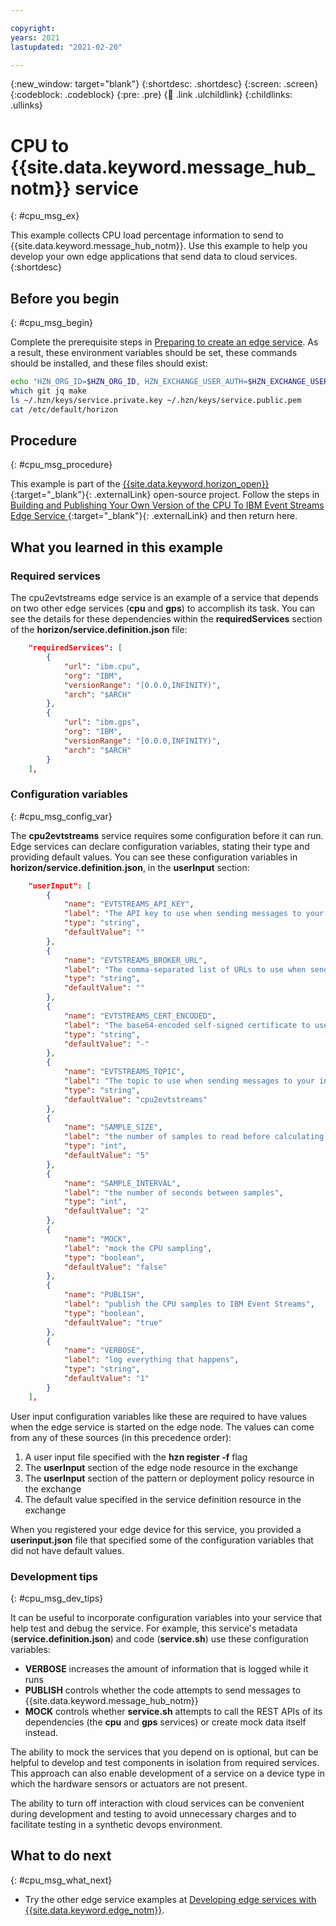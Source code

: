 ```yaml
---

copyright:
years: 2021
lastupdated: "2021-02-20"

---
```


{:new_window: target="blank"}
{:shortdesc: .shortdesc}
{:screen: .screen}
{:codeblock: .codeblock}
{:pre: .pre}
{:child: .link .ulchildlink}
{:childlinks: .ullinks}

# CPU to {{site.data.keyword.message_hub_notm}} service
{: #cpu_msg_ex}

This example collects CPU load percentage information to send to {{site.data.keyword.message_hub_notm}}. Use this example to help you develop your own edge applications that send data to cloud services.
{:shortdesc}

## Before you begin
{: #cpu_msg_begin}

Complete the prerequisite steps in [Preparing to create an edge service](service_containers.md). As a result, these environment variables should be set, these commands should be installed, and these files should exist:

```bash
echo "HZN_ORG_ID=$HZN_ORG_ID, HZN_EXCHANGE_USER_AUTH=$HZN_EXCHANGE_USER_AUTH, DOCKER_HUB_ID=$DOCKER_HUB_ID"
which git jq make
ls ~/.hzn/keys/service.private.key ~/.hzn/keys/service.public.pem
cat /etc/default/horizon
```

## Procedure
{: #cpu_msg_procedure}

This example is part of the [{{site.data.keyword.horizon_open}} ](https://github.com/open-horizon/){:target="_blank"}{: .externalLink} open-source project. Follow the steps in [Building and Publishing Your Own Version of the CPU To IBM Event Streams Edge Service ](https://github.com/open-horizon/examples/blob/master/edge/evtstreams/cpu2evtstreams/CreateService.md#-building-and-publishing-your-own-version-of-the-cpu-to-ibm-event-streams-edge-service){:target="_blank"}{: .externalLink} and then return here.

## What you learned in this example

### Required services

The cpu2evtstreams edge service is an example of a service that depends on two other edge services (**cpu** and **gps**) to accomplish its task. You can see the details for these dependencies within the **requiredServices** section of the **horizon/service.definition.json** file:

```json
    "requiredServices": [
        {
            "url": "ibm.cpu",
            "org": "IBM",
            "versionRange": "[0.0.0,INFINITY)",
            "arch": "$ARCH"
        },
        {
            "url": "ibm.gps",
            "org": "IBM",
            "versionRange": "[0.0.0,INFINITY)",
            "arch": "$ARCH"
        }
    ],
```

### Configuration variables
{: #cpu_msg_config_var}

The **cpu2evtstreams** service requires some configuration before it can run. Edge services can declare configuration variables, stating their type and providing default values. You can see these configuration variables in **horizon/service.definition.json**, in the **userInput** section:

```json  
    "userInput": [
        {
            "name": "EVTSTREAMS_API_KEY",
            "label": "The API key to use when sending messages to your instance of IBM Event Streams",
            "type": "string",
            "defaultValue": ""
        },
        {
            "name": "EVTSTREAMS_BROKER_URL",
            "label": "The comma-separated list of URLs to use when sending messages to your instance of IBM Event Streams",
            "type": "string",
            "defaultValue": ""
        },
        {
            "name": "EVTSTREAMS_CERT_ENCODED",
            "label": "The base64-encoded self-signed certificate to use when sending messages to your ICP instance of IBM Event Streams. Not needed for IBM Cloud Event Streams.",
            "type": "string",
            "defaultValue": "-"
        },
        {
            "name": "EVTSTREAMS_TOPIC",
            "label": "The topic to use when sending messages to your instance of IBM Event Streams",
            "type": "string",
            "defaultValue": "cpu2evtstreams"
        },
        {
            "name": "SAMPLE_SIZE",
            "label": "the number of samples to read before calculating the average",
            "type": "int",
            "defaultValue": "5"
        },
        {
            "name": "SAMPLE_INTERVAL",
            "label": "the number of seconds between samples",
            "type": "int",
            "defaultValue": "2"
        },
        {
            "name": "MOCK",
            "label": "mock the CPU sampling",
            "type": "boolean",
            "defaultValue": "false"
        },
        {
            "name": "PUBLISH",
            "label": "publish the CPU samples to IBM Event Streams",
            "type": "boolean",
            "defaultValue": "true"
        },
        {
            "name": "VERBOSE",
            "label": "log everything that happens",
            "type": "string",
            "defaultValue": "1"
        }
    ],
```

User input configuration variables like these are required to have values when the edge service is started on the edge node. The values can come from any of these sources (in this precedence order):

1. A user input file specified with the **hzn register -f** flag
2. The **userInput** section of the edge node resource in the exchange
3. The **userInput** section of the pattern or deployment policy resource in the exchange
4. The default value specified in the service definition resource in the exchange

When you registered your edge device for this service, you provided a **userinput.json** file that specified some of the configuration variables that did not have default values.

### Development tips
{: #cpu_msg_dev_tips}

It can be useful to incorporate configuration variables into your service that help test and debug the service. For example, this service's metadata (**service.definition.json**) and code (**service.sh**) use these configuration variables:

* **VERBOSE** increases the amount of information that is logged while it runs
* **PUBLISH** controls whether the code attempts to send messages to {{site.data.keyword.message_hub_notm}}
* **MOCK** controls whether **service.sh** attempts to call the REST APIs of its dependencies (the **cpu** and **gps** services) or create mock data itself instead.

The ability to mock the services that you depend on is optional, but can be helpful to develop and test components in isolation from required services. This approach can also enable development of a service on a device type in which the hardware sensors or actuators are not present.

The ability to turn off interaction with cloud services can be convenient during development and testing to avoid unnecessary charges and to facilitate testing in a synthetic devops environment.

## What to do next
{: #cpu_msg_what_next}

* Try the other edge service examples at [Developing edge services with {{site.data.keyword.edge_notm}}](developing.md).

